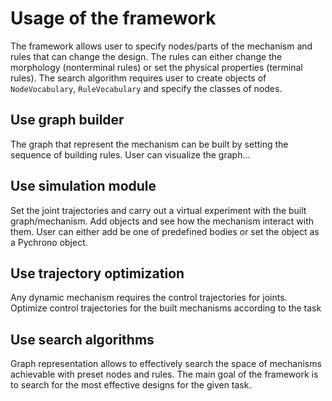 # Usage of the framework

The framework allows user to specify nodes/parts of the mechanism and rules that can change the design. The rules can either change the morphology (nonterminal rules) or set the physical properties (terminal rules). The search algorithm requires user to create objects of `NodeVocabulary`, `RuleVocabulary` and specify the classes of nodes.
## Use graph builder
The graph that represent the mechanism can be built by setting the sequence of building rules. User can visualize the graph... 

## Use simulation module 
Set the joint trajectories and carry out a virtual experiment with the built graph/mechanism. Add objects and see how the mechanism interact with them. User can either add be one of predefined bodies or set the object as a Pychrono object.
## Use trajectory optimization
Any dynamic mechanism requires the control trajectories for joints. Optimize control trajectories for the built mechanisms according to the task  
## Use search algorithms
Graph representation allows to effectively search the space of mechanisms achievable with preset nodes and rules. The main goal of the framework is to search for the most effective designs for the given task.  




